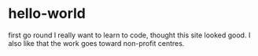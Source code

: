 # hello-world
first go round
I really want to learn to code, thought this site looked good.
I also like that the work goes toward non-profit centres.
